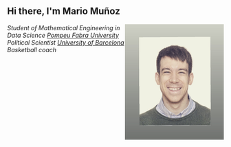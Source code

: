 <h2> Hi there, I'm Mario Muñoz </h2>

<img align='right' src="./visual/profile.jpeg" width="230">

<p><em>Student of Mathematical Engineering in Data Science <a href="https://www.upf.edu/">Pompeu Fabra University</a>
</br>Political Scientist <a href="https://www.ub.edu/web/portal/ca/">University of Barcelona</a>
</br>Basketball coach</a>
</em></p>


